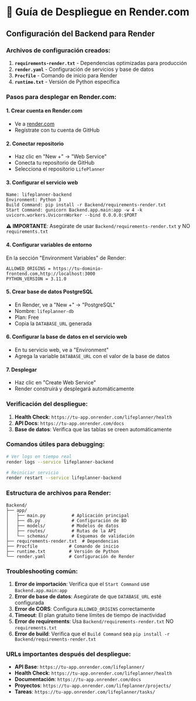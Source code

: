 # 🚀 Guía de Despliegue en Render.com

## Configuración del Backend para Render

### Archivos de configuración creados:

1. **`requirements-render.txt`** - Dependencias optimizadas para producción
2. **`render.yaml`** - Configuración de servicios y base de datos
3. **`Procfile`** - Comando de inicio para Render
4. **`runtime.txt`** - Versión de Python específica

### Pasos para desplegar en Render.com:

#### 1. Crear cuenta en Render.com
- Ve a [render.com](https://render.com)
- Regístrate con tu cuenta de GitHub

#### 2. Conectar repositorio
- Haz clic en "New +" → "Web Service"
- Conecta tu repositorio de GitHub
- Selecciona el repositorio `LifePlanner`

#### 3. Configurar el servicio web
```
Name: lifeplanner-backend
Environment: Python 3
Build Command: pip install -r Backend/requirements-render.txt
Start Command: gunicorn Backend.app.main:app -w 4 -k uvicorn.workers.UvicornWorker --bind 0.0.0.0:$PORT
```

**⚠️ IMPORTANTE**: Asegúrate de usar `Backend/requirements-render.txt` y NO `requirements.txt`

#### 4. Configurar variables de entorno
En la sección "Environment Variables" de Render:

```
ALLOWED_ORIGINS = https://tu-dominio-frontend.com,http://localhost:3000
PYTHON_VERSION = 3.11.0
```

#### 5. Crear base de datos PostgreSQL
- En Render, ve a "New +" → "PostgreSQL"
- Nombre: `lifeplanner-db`
- Plan: Free
- Copia la `DATABASE_URL` generada

#### 6. Configurar la base de datos en el servicio web
- En tu servicio web, ve a "Environment"
- Agrega la variable `DATABASE_URL` con el valor de la base de datos

#### 7. Desplegar
- Haz clic en "Create Web Service"
- Render construirá y desplegará automáticamente

### Verificación del despliegue:

1. **Health Check**: `https://tu-app.onrender.com/lifeplanner/health`
2. **API Docs**: `https://tu-app.onrender.com/docs`
3. **Base de datos**: Verifica que las tablas se creen automáticamente

### Comandos útiles para debugging:

```bash
# Ver logs en tiempo real
render logs --service lifeplanner-backend

# Reiniciar servicio
render restart --service lifeplanner-backend
```

### Estructura de archivos para Render:

```
Backend/
├── app/
│   ├── main.py          # Aplicación principal
│   ├── db.py            # Configuración de BD
│   ├── models/          # Modelos de datos
│   ├── routes/          # Rutas de la API
│   └── schemas/         # Esquemas de validación
├── requirements-render.txt  # Dependencias
├── Procfile            # Comando de inicio
├── runtime.txt         # Versión de Python
└── render.yaml         # Configuración de Render
```

### Troubleshooting común:

1. **Error de importación**: Verifica que el `Start Command` use `Backend.app.main:app`
2. **Error de base de datos**: Asegúrate de que `DATABASE_URL` esté configurada
3. **Error de CORS**: Configura `ALLOWED_ORIGINS` correctamente
4. **Timeout**: El plan gratuito tiene límites de tiempo de inactividad
5. **Error de requirements**: Usa `Backend/requirements-render.txt` NO `requirements.txt`
6. **Error de build**: Verifica que el `Build Command` sea `pip install -r Backend/requirements-render.txt`

### URLs importantes después del despliegue:

- **API Base**: `https://tu-app.onrender.com/lifeplanner/`
- **Health Check**: `https://tu-app.onrender.com/lifeplanner/health`
- **Documentación**: `https://tu-app.onrender.com/docs`
- **Proyectos**: `https://tu-app.onrender.com/lifeplanner/projects/`
- **Tareas**: `https://tu-app.onrender.com/lifeplanner/tasks/`
